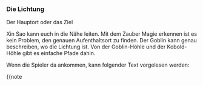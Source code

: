 ### Die Lichtung

Der Hauptort oder das Ziel

Xin Sao kann euch in die Nähe leiten. 
Mit dem Zauber Magie erkennen ist es kein Problem, den genauen Aufenthaltsort zu finden.
Der Goblin kann genau beschreiben, wo die Lichtung ist.
Von der Goblin-Höhle und der Kobold-Höhle gibt es einfache Pfade dahin.

Wenn die Spieler da ankommen, kann folgender Text vorgelesen werden:

{{note